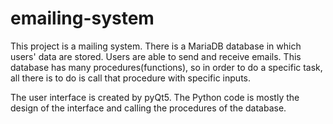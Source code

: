 # emailing-system

This project is a mailing system. There is a MariaDB database in which users' data are stored. Users are able to send and receive emails.
This database has many procedures(functions), so in order to do a specific task, all there is to do is call that procedure with specific inputs.

The user interface is created by pyQt5. The Python code is mostly the design of the interface and calling the procedures of the database.
